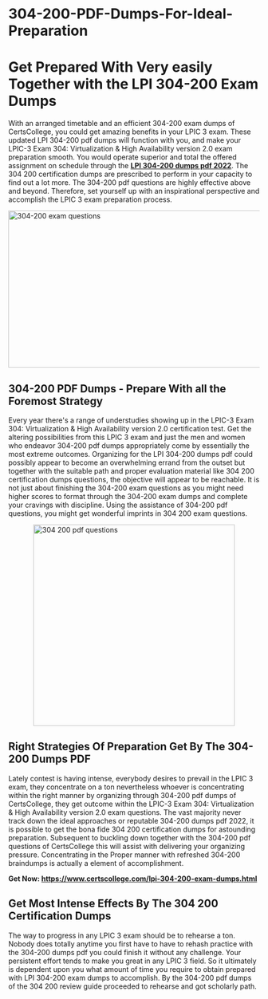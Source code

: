 # 304-200-PDF-Dumps-For-Ideal-Preparation<h1><strong>Get Prepared With Very easily Together with the LPI 304-200 Exam Dumps&nbsp;</strong></h1>
<p><span style="font-weight: 400;">With an arranged timetable and an efficient  304-200 exam dumps of CertsCollege, you could get amazing benefits in your LPIC 3 exam. These updated LPI 304-200 pdf dumps will function with you, and make your LPIC-3 Exam 304: Virtualization & High Availability version 2.0 exam preparation smooth. You would operate superior and total the offered assignment on schedule through the <strong><a href="https://www.certscollege.com/lpi-304-200-exam-dumps.html">LPI 304-200 dumps pdf 2022</a></strong>. The 304 200 certification dumps are prescribed to perform in your capacity to find out a lot more. The  304-200 pdf questions are highly effective above and beyond. Therefore, set yourself up with an inspirational perspective and accomplish the LPIC 3 exam preparation process.&nbsp;</span></p>
<p><span style="font-weight: 400;"><img style="display: block; margin-left: auto; margin-right: auto;" src="https://i.ibb.co/CPDK3ps/Yellow-and-Blue-Initiative-Blog-Banner.png" alt="304-200 exam questions" width="559" height="315" /></span></p>
<h2><strong>304-200 PDF Dumps - Prepare With all the Foremost Strategy</strong></h2>
<p><span style="font-weight: 400;">Every year there's a range of understudies showing up in the LPIC-3 Exam 304: Virtualization & High Availability version 2.0 certification test. Get the altering possibilities from this LPIC 3 exam and just the men and women who endeavor 304-200 pdf dumps appropriately come by essentially the most extreme outcomes. Organizing for the LPI 304-200 dumps pdf could possibly appear to become an overwhelming errand from the outset but together with the suitable path and proper evaluation material like 304 200 certification dumps questions, the objective will appear to be reachable. It is not just about finishing the 304-200 exam questions as you might need higher scores to format through the 304-200 exam dumps and complete your cravings with discipline. Using the assistance of 304-200 pdf questions, you might get wonderful imprints in 304 200 exam questions.</span></p>
<p><span style="font-weight: 400;"><a href="https://tinyurl.com/ycfq98us"><img style="display: block; margin-left: auto; margin-right: auto;" src="https://i.ibb.co/9tMrhdY/Teacher-Appreciation-Invitation.png" alt="304 200 pdf questions " width="404" height="404" /></a></span></p>
<h2><strong>Right Strategies Of Preparation Get By The 304-200 Dumps PDF</strong></h2>
<p><span style="font-weight: 400;">Lately contest is having intense, everybody desires to prevail in the LPIC 3 exam, they concentrate on a ton nevertheless whoever is concentrating within the right manner by organizing through 304-200 pdf dumps of CertsCollege, they get outcome within the LPIC-3 Exam 304: Virtualization & High Availability version 2.0 exam questions. The vast majority never track down the ideal approaches or reputable 304-200 dumps pdf 2022, it is possible to get the bona fide 304 200 certification dumps for astounding preparation. Subsequent to buckling down together with the  304-200 pdf questions of CertsCollege this will assist with delivering your organizing pressure. Concentrating in the Proper manner with refreshed 304-200 braindumps is actually a element of accomplishment.</span></p>
<p><span style="font-weight: 400;"><strong>Get Now: <a href="https://www.certscollege.com/lpi-304-200-exam-dumps.html">https://www.certscollege.com/lpi-304-200-exam-dumps.html</a></strong></span></p>
<h2><strong>Get Most Intense Effects By The 304 200 Certification Dumps</strong></h2>
<p><span style="font-weight: 400;">The way to progress in any LPIC 3 exam should be to rehearse a ton. Nobody does totally anytime you first have to have to rehash practice with the 304-200 dumps pdf you could finish it without any challenge. Your persistent effort tends to make you great in any LPIC 3 field. So it ultimately is dependent upon you what amount of time you require to obtain prepared with LPI 304-200 exam dumps to accomplish. By the 304-200 pdf dumps of the 304 200 review guide proceeded to rehearse and got scholarly path.</span></p>
